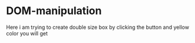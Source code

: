 # DOM-manipulation
Here i am trying to create double size box by clicking the button and yellow color you will get
